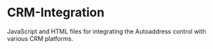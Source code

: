 # CRM-Integration
JavaScript and HTML files for integrating the Autoaddress control with various CRM platforms.
